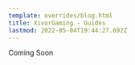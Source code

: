 ```yaml
---
template: overrides/blog.html
title: XivorGaming - Guides
lastmod: 2022-05-04T19:44:27.692Z
---
```

Coming Soon
